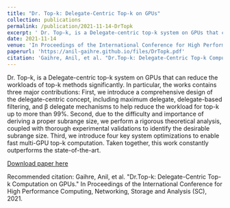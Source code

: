 ```yaml
---
title: "Dr. Top-k: Delegate-Centric Top-k on GPUs"
collection: publications
permalink: /publication/2021-11-14-DrTopk
excerpt: ' Dr. Top-k, is a Delegate-centric top-k system on GPUs that can reduce the workloads of top-k methods significantly. In particular, the works contains three major contributions: First, we introduce a comprehensive design of the delegate-centric concept, including maximum delegate, delegate-based filtering, and β delegate mechanisms to help reduce the workload for top-k up to more than 99%. Second, due to the difficulty and importance of deriving a proper subrange size, we perform a rigorous theoretical analysis, coupled with thorough experimental validations to identify the desirable subrange size. Third, we introduce four key system optimizations to enable fast multi-GPU top-k computation. Taken together, this work constantly outperforms the state-of-the-art.'
date: 2021-11-14
venue: 'In Proceedings of the International Conference for High Performance Computing, Networking, Storage and Analysis (SC), 2021'
paperurl: 'https://anil-gaihre.github.io/files/DrTopk.pdf'
citation: 'Gaihre, Anil, et al. "Dr.Top-k: Delegate-Centric Top-k Computation on GPUs." In Proceedings of the International Conference for High Performance Computing, Networking, Storage and Analysis (SC), 2021.'
---
```

 Dr. Top-k, is a Delegate-centric top-k system on GPUs that can reduce the workloads of top-k methods significantly. In particular, the works contains three major contributions: First, we introduce a comprehensive design of the delegate-centric concept, including maximum delegate, delegate-based filtering, and β delegate mechanisms to help reduce the workload for top-k up to more than 99%. Second, due to the difficulty and importance of deriving a proper subrange size, we perform a rigorous theoretical analysis, coupled with thorough experimental validations to identify the desirable subrange size. Third, we introduce four key system optimizations to enable fast multi-GPU top-k computation. Taken together, this work constantly outperforms the state-of-the-art.

[Download paper here](https://anil-gaihre.github.io/files/DrTopk.pdf)

Recommended citation: Gaihre, Anil, et al. "Dr.Top-k: Delegate-Centric Top-k Computation on GPUs." In Proceedings of the International Conference for High Performance Computing, Networking, Storage and Analysis (SC), 2021.
